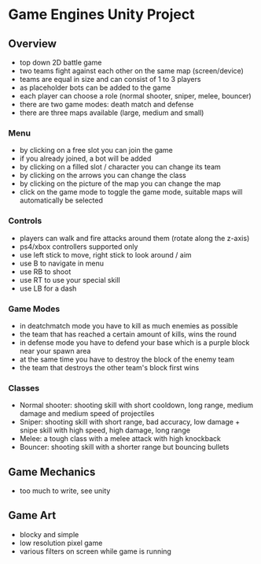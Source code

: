 # Game Engines Unity Project

## Overview

- top down 2D battle game
- two teams fight against each other on the same map (screen/device)
- teams are equal in size and can consist of 1 to 3 players
- as placeholder bots can be added to the game
- each player can choose a role (normal shooter, sniper, melee, bouncer)
- there are two game modes: death match and defense
- there are three maps available (large, medium and small)

### Menu

- by clicking on a free slot you can join the game
- if you already joined, a bot will be added
- by clicking on a filled slot / character you can change its team
- by clicking on the arrows you can change the class
- by clicking on the picture of the map you can change the map
- click on the game mode to toggle the game mode, suitable maps will automatically be selected

### Controls

- players can walk and fire attacks around them (rotate along the z-axis)
- ps4/xbox controllers supported only
- use left stick to move, right stick to look around / aim
- use B to navigate in menu
- use RB to shoot
- use RT to use your special skill
- use LB for a dash

### Game Modes

- in deatchmatch mode you have to kill as much enemies as possible
- the team that has reached a certain amount of kills, wins the round
- in defense mode you have to defend your base which is a purple block near your spawn area
- at the same time you have to destroy the block of the enemy team
- the team that destroys the other team's block first wins

### Classes

- Normal shooter: shooting skill with short cooldown, long range, medium damage and medium speed of projectiles
- Sniper: shooting skill with short range, bad accuracy, low damage + snipe skill with high speed, high damage, long range
- Melee: a tough class with a melee attack with high knockback
- Bouncer: shooting skill with a shorter range but bouncing bullets

## Game Mechanics

- too much to write, see unity

## Game Art

- blocky and simple
- low resolution pixel game
- various filters on screen while game is running
